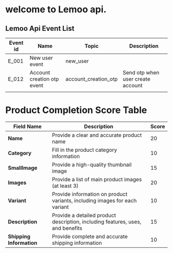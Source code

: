 # welcome to Lemoo api.

## Lemoo Api Event List

| Event id | Name                       | Topic                | Description                       |
|----------|----------------------------|----------------------|-----------------------------------|
| E_001    | New user event             | new_user             |                                   |
| E_012    | Account creation otp event | account_creation_otp | Send otp when user create account |
|          |                            |                      |                                   |

# Product Completion Score Table

| Field Name               | Description                                                                    | Score |
|--------------------------|--------------------------------------------------------------------------------|-------|
| **Name**                 | Provide a clear and accurate product name                                      | 20    |
| **Category**             | Fill in the product category information                                       | 10    |
| **SmallImage**           | Provide a high-quality thumbnail image                                         | 15    |
| **Images**               | Provide a list of main product images (at least 3)                             | 20    |
| **Variant**              | Provide information on product variants, including images for each variant     | 10    |
| **Description**          | Provide a detailed product description, including features, uses, and benefits | 15    |
| **Shipping Information** | Provide complete and accurate shipping information                             | 10    |


